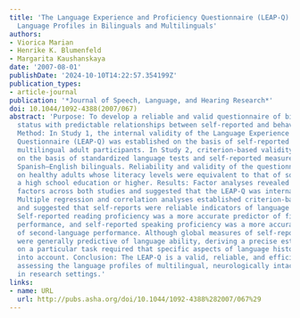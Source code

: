 ```yaml
---
title: 'The Language Experience and Proficiency Questionnaire (LEAP-Q): Assessing
  Language Profiles in Bilinguals and Multilinguals'
authors:
- Viorica Marian
- Henrike K. Blumenfeld
- Margarita Kaushanskaya
date: '2007-08-01'
publishDate: '2024-10-10T14:22:57.354199Z'
publication_types:
- article-journal
publication: '*Journal of Speech, Language, and Hearing Research*'
doi: 10.1044/1092-4388(2007/067)
abstract: 'Purpose: To develop a reliable and valid questionnaire of bilingual language
  status with predictable relationships between self-reported and behavioral measures.
  Method: In Study 1, the internal validity of the Language Experience and Proficiency
  Questionnaire (LEAP-Q) was established on the basis of self-reported data from 52
  multilingual adult participants. In Study 2, criterion-based validity was established
  on the basis of standardized language tests and self-reported measures from 50 adult
  Spanish–English bilinguals. Reliability and validity of the questionnaire were established
  on healthy adults whose literacy levels were equivalent to that of someone with
  a high school education or higher. Results: Factor analyses revealed consistent
  factors across both studies and suggested that the LEAP-Q was internally valid.
  Multiple regression and correlation analyses established criterion-based validity
  and suggested that self-reports were reliable indicators of language performance.
  Self-reported reading proficiency was a more accurate predictor of first-language
  performance, and self-reported speaking proficiency was a more accurate predictor
  of second-language performance. Although global measures of self-reported proficiency
  were generally predictive of language ability, deriving a precise estimate of performance
  on a particular task required that specific aspects of language history be taken
  into account. Conclusion: The LEAP-Q is a valid, reliable, and efficient tool for
  assessing the language profiles of multilingual, neurologically intact adult populations
  in research settings.'
links:
- name: URL
  url: http://pubs.asha.org/doi/10.1044/1092-4388%282007/067%29
---
```

